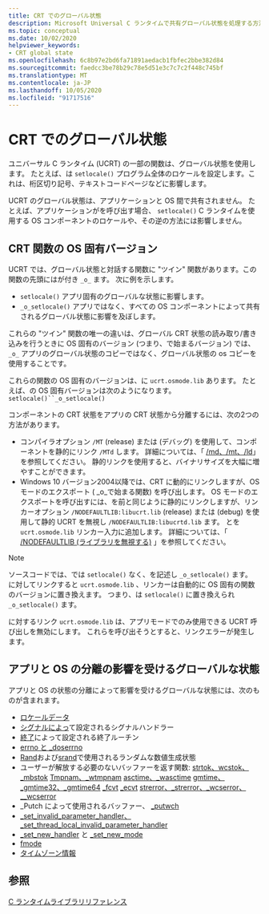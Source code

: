 ```yaml
---
title: CRT でのグローバル状態
description: Microsoft Universal C ランタイムで共有グローバル状態を処理する方法について説明します。
ms.topic: conceptual
ms.date: 10/02/2020
helpviewer_keywords:
- CRT global state
ms.openlocfilehash: 6c8b97e2bd6fa71891aedacb1fbfec2bbe382d84
ms.sourcegitcommit: faedcc3be78b29c78e5d51e3c7c7c2f448c745bf
ms.translationtype: MT
ms.contentlocale: ja-JP
ms.lasthandoff: 10/05/2020
ms.locfileid: "91717516"
---
```

# <a name="global-state-in-the-crt"></a>CRT でのグローバル状態

ユニバーサル C ランタイム (UCRT) の一部の関数は、グローバル状態を使用します。 たとえば、は `setlocale()` プログラム全体のロケールを設定します。これは、桁区切り記号、テキストコードページなどに影響します。

UCRT のグローバル状態は、アプリケーションと OS 間で共有されません。 たとえば、アプリケーションがを呼び出す場合、 `setlocale()` C ランタイムを使用する OS コンポーネントのロケールや、その逆の方法には影響しません。

## <a name="os-specific-versions-of-crt-functions"></a>CRT 関数の OS 固有バージョン

UCRT では、グローバル状態と対話する関数に "ツイン" 関数があります。この関数の先頭にはが付き `_o_` ます。 次に例を示します。

- `setlocale()` アプリ固有のグローバルな状態に影響します。
- `_o_setlocale()` アプリではなく、すべての OS コンポーネントによって共有されるグローバル状態に影響を及ぼします。

これらの "ツイン" 関数の唯一の違いは、グローバル CRT 状態の読み取り/書き込みを行うときに OS 固有のバージョン (つまり、で始まるバージョン) では、 `_o_` アプリのグローバル状態のコピーではなく、グローバル状態の os コピーを使用することです。

これらの関数の OS 固有のバージョンは、に `ucrt.osmode.lib` あります。 たとえば、の OS 固有バージョンは次のようになります。 `setlocale()``_o_setlocale()`

コンポーネントの CRT 状態をアプリの CRT 状態から分離するには、次の2つの方法があります。

- コンパイラオプション `/MT` (release) または (デバッグ) を使用して、コンポーネントを静的にリンク `/MTd` します。 詳細については、「 [/md、/mt、/ld](../build/reference/md-mt-ld-use-run-time-library.md)」を参照してください。 静的リンクを使用すると、バイナリサイズを大幅に増やすことができます。
- Windows 10 バージョン2004以降では、CRT に動的にリンクしますが、OS モードのエクスポート ( _o_で始まる関数) を呼び出します。 OS モードのエクスポートを呼び出すには、を前と同じように静的にリンクしますが、リンカーオプション `/NODEFAULTLIB:libucrt.lib` (release) または (debug) を使用して静的 UCRT を無視し `/NODEFAULTLIB:libucrtd.lib` ます。 とを `ucrt.osmode.lib` リンカー入力に追加します。 詳細については、「 [/NODEFAULTLIB (ライブラリを無視する)](../build/reference/nodefaultlib-ignore-libraries.md) 」を参照してください。

> [!Note]
> ソースコードでは、では `setlocale()` なく、を記述し `_o_setlocale()` ます。 に対してリンクすると `ucrt.osmode.lib` 、リンカーは自動的に OS 固有の関数のバージョンに置き換えます。 つまり、は `setlocale()` に置き換えられ `_o_setlocale()` ます。

に対するリンク `ucrt.osmode.lib` は、アプリモードでのみ使用できる UCRT 呼び出しを無効にします。 これらを呼び出そうとすると、リンクエラーが発生します。

## <a name="global-state-affected-by-appos-separation"></a>アプリと OS の分離の影響を受けるグローバルな状態

アプリと OS の状態の分離によって影響を受けるグローバルな状態には、次のものが含まれます。

- [ロケールデータ](locale.md)
- [シグナルによっ](reference/signal.md)て設定されるシグナルハンドラー
- [終了](reference/set-terminate-crt.md)によって設定される終了ルーチン
- [errno と _doserrno](errno-doserrno-sys-errlist-and-sys-nerr.md)
- [Rand](reference/rand.md)および[srand](reference/srand.md)で使用されるランダムな数値生成状態
- ユーザーが解放する必要のないバッファーを返す関数:   [strtok、wcstok、_mbstok](reference/strtok-strtok-l-wcstok-wcstok-l-mbstok-mbstok-l.md) [Tmpnam、_wtmpnam](reference/tempnam-wtempnam-tmpnam-wtmpnam.md) [asctime、_wasctime](reference/asctime-wasctime.md) [gmtime、_gmtime32、_gmtime64](reference/gmtime-gmtime32-gmtime64.md) [_fcvt](reference/fcvt.md) [_ecvt](reference/ecvt.md) [strerror、_strerror、_wcserror、__wcserror](reference/strerror-strerror-wcserror-wcserror.md)
- _Putch によって使用されるバッファー、 [_putwch](reference/putch-putwch.md)
- [_set_invalid_parameter_handler、_set_thread_local_invalid_parameter_handler](reference/set-invalid-parameter-handler-set-thread-local-invalid-parameter-handler.md)
- [_set_new_handler](reference/set-new-handler.md) と [_set_new_mode](reference/set-new-mode.md)
- [fmode](text-and-binary-mode-file-i-o.md)
- [タイムゾーン情報](time-management.md)

## <a name="see-also"></a>参照

[C ランタイムライブラリリファレンス](c-run-time-library-reference.md)
